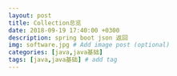 ```yaml
---
layout: post
title: Collection总览
date: 2018-09-19 17:40:00 +0300
description: spring boot json 返回
img: software.jpg # Add image post (optional)
categories: [java,java基础]
tags: [java,java基础] # add tag
---
```


